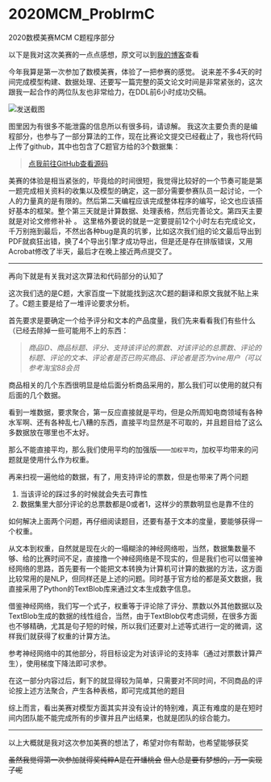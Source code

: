 # 2020MCM_ProblrmC
2020数模美赛MCM C题程序部分

以下是我对这次美赛的一点点感想，原文可以到[我的博客](https://www.bismarck.xyz:8000/29.html)查看

今年我算是第一次参加了数模美赛，体验了一把参赛的感觉。
说来差不多4天的时间完成模型构建、数据处理、还要写一篇完整的英文论文时间是非常紧张的，这次跟我一起合作的两位队友也非常给力，在DDL前6小时成功交稿。

![发送截图](https://i.loli.net/2020/03/10/zAPQernbUDgXJ3i.jpg)

图里因为有很多不能泄露的信息所以有很多码，请谅解。
我这次主要负责的是编程部分，也参与了一部分算法的工作，现在比赛论文提交已经截止了，我也将代码上传了github，其中也包含了C题官方给的3个数据集：

> [点我前往GitHub查看源码](https://github.com/abc55660745/2020MCM_ProblrmC)

美赛的体验是相当紧张的，毕竟给的时间很短，我觉得比较好的一个节奏可能是第一题完成相关资料的收集以及模型的确定，这一部分需要参赛队员一起讨论，一个人的力量真的是有限的。然后第二天编程应该完成整体程序的编写，论文也应该搭好基本的框架。整个第三天就是计算数据、处理表格，然后完善论文。第四天主要就是对论文修修补补
。
这里格外要说的就是一定要提前12个小时左右完成论文，千万别拖到最后，不然出各种bug是真的坑爹，比如这次我们组的论文最后导出到PDF就疯狂出错，换了4个导出引擎才成功导出，但是还是存在排版错误，又用Acrobat修改了半天，最后才在晚上接近两点提交了。

------------


再向下就是有关我对这次算法和代码部分的认知了

这次我们选的是C题，大家百度一下就能找到这次C题的翻译和原文我就不贴上来了。C题主要是给了一堆评论要求分析。

首先要求是要确定一个给予评分和文本的产品度量，我们先来看看我们有些什么（已经去除掉一些可能用不上的东西：
> *商品ID、商品标题、评分、支持该评论的票数、对该评论的总票数、评论的标题、评论的文本、评论者是否已购买商品、评论者是否为vine用户（可以参考淘宝88会员*

商品相关的几个东西很明显是给后面分析商品采用的，那么我们可以使用的就只有后面的几个数据。

看到一堆数据，要求聚合，第一反应直接就是平均，但是众所周知电商领域有各种水军啊、还有各种乱七八糟的东西，直接平均显然是不可取的，并且题目给了这么多数据放在哪里也不太好。

那么不能直接平均，那么我们使用平均的加强版——`加权平均`，加权平均带来的问题就是使用什么作为权重。

再来扫视一遍他给的数据，有了，用支持评论的票数，但是也带来了两个问题

1. 当该评论的踩过多的时候就会失去可靠性
2. 数据集里大部分评论的总票数都是0或者1，这样少的票数明显也是靠不住的

如何解决上面两个问题，再仔细阅读题目，还要有基于文本的度量，要能够获得一个权重。

从文本到权重，自然就是现在火的一塌糊涂的神经网络啦，当然，数据集数量不够、给的比赛时间不足，直接撸一个神经网络是不现实的，但是我们也可以借鉴神经网络的思路，首先要有一个能把文本转换为计算机可计算的数据的方法，这方面比较常用的是NLP，但同样还是上述的问题。同时基于官方给的都是英文数据，我直接采用了Python的TextBlob库来通过文本生成数字信息。

借鉴神经网络，我们写一个式子，权重等于评论除了评分、票数以外其他数据以及TextBlob生成的数据的线性组合，当然，由于TextBlob仅考虑词频，在很多方面也不够精确，尤其是句子短的时候，所以我们还要对上述等式进行一定的微调，这样我们就获得了权重的计算方法。

参考神经网络中的其他部分，将目标设定为对该评论的支持率（通过对票数计算产生），使用梯度下降法即可求参。

在这一部分内容过后，剩下的就显得较为简单，只需要对不同时间，不同商品的评论按上述方法聚合，产生各种表格，即可完成其他的题目

综上而言，看出美赛对模型方面其实并没有设计的特别难，真正有难度的是在短时间内团队能不能完成所有的步骤并且产出结果，也就是团队的综合能力。

------------


以上大概就是我对这次参加美赛的想法了，希望对你有帮助，也希望能够获奖

~~虽然我觉得第一次参加就得奖纯粹A是在开蟠桃会~~
~~但人总是要有梦想的，万一实现了呢~~
